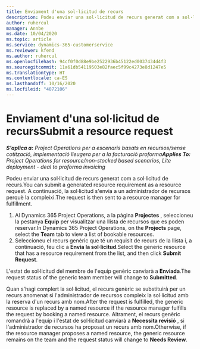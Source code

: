 ```yaml
---
title: Enviament d'una sol·licitud de recurs
description: Podeu enviar una sol·licitud de recurs generat com a sol·licitud de recurs. A continuació, la sol·licitud s'envia a un administrador de recursos perquè la compleixi.
author: ruhercul
manager: Annbe
ms.date: 10/04/2020
ms.topic: article
ms.service: dynamics-365-customerservice
ms.reviewer: kfend
ms.author: ruhercul
ms.openlocfilehash: 94cf0f0d88e9be2522936b45122ed0037434d4f3
ms.sourcegitcommit: 11a61db54119503e82faec5f99c4273e8d1247e5
ms.translationtype: HT
ms.contentlocale: ca-ES
ms.lasthandoff: 10/16/2020
ms.locfileid: "4072106"
---
```

# <a name="submit-a-resource-request"></a><span data-ttu-id="63b80-104">Enviament d'una sol·licitud de recurs</span><span class="sxs-lookup"><span data-stu-id="63b80-104">Submit a resource request</span></span>

<span data-ttu-id="63b80-105">_**S'aplica a:** Project Operations per a escenaris basats en recursos/sense cotització, implementació lleugera per a la facturació proforma_</span><span class="sxs-lookup"><span data-stu-id="63b80-105">_**Applies To:** Project Operations for resource/non-stocked based scenarios, Lite deployment - deal to proforma invoicing_</span></span>

<span data-ttu-id="63b80-106">Podeu enviar una sol·licitud de recurs generat com a sol·licitud de recurs.</span><span class="sxs-lookup"><span data-stu-id="63b80-106">You can submit a generated resource requirement as a resource request.</span></span> <span data-ttu-id="63b80-107">A continuació, la sol·licitud s'envia a un administrador de recursos perquè la compleixi.</span><span class="sxs-lookup"><span data-stu-id="63b80-107">The request is then sent to a resource manager for fulfillment.</span></span>

1. <span data-ttu-id="63b80-108">Al Dynamics 365 Project Operations, a la pàgina **Projectes** , seleccioneu la pestanya **Equip** per visualitzar una llista de recursos que es poden reservar.</span><span class="sxs-lookup"><span data-stu-id="63b80-108">In Dynamics 365 Project Operations, on the **Projects** page, select the **Team** tab to view a list of bookable resources.</span></span> 
2. <span data-ttu-id="63b80-109">Seleccioneu el recurs genèric que té un requisit de recurs de la llista i, a continuació, feu clic a **Envia la sol·licitud**.</span><span class="sxs-lookup"><span data-stu-id="63b80-109">Select the generic resource that has a resource requirement from the list, and then click **Submit Request**.</span></span>

<span data-ttu-id="63b80-110">L'estat de sol·licitud del membre de l'equip genèric canviarà a **Enviada**.</span><span class="sxs-lookup"><span data-stu-id="63b80-110">The request status of the generic team member will change to **Submitted**.</span></span>

<span data-ttu-id="63b80-111">Quan s'hagi complert la sol·licitud, el recurs genèric se substituirà per un recurs anomenat si l'administrador de recursos compleix la sol·licitud amb la reserva d'un recurs amb nom.</span><span class="sxs-lookup"><span data-stu-id="63b80-111">After the request is fulfilled, the generic resource is replaced by a named resource if the resource manager fulfills the request by booking a named resource.</span></span> <span data-ttu-id="63b80-112">Altrament, el recurs genèric romandrà a l'equip i l'estat de sol·licitud canviarà a **Necessita revisió** , si l'administrador de recursos ha proposat un recurs amb nom.</span><span class="sxs-lookup"><span data-stu-id="63b80-112">Otherwise, if the resource manager proposes a named resource, the generic resource remains on the team and the request status will change to **Needs Review**.</span></span>
